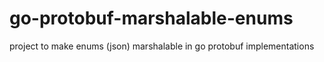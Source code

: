 # go-protobuf-marshalable-enums
project to make enums (json) marshalable in go protobuf implementations
